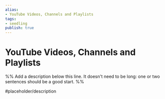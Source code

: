 ```yaml
---
alias: 
- YouTube Videos, Channels and Playlists
tags:
- seedling
publish: true
---
```


# YouTube Videos, Channels and Playlists

%% Add a description below this line. It doesn't need to be long: one or two sentences should be a good start. %%

#placeholder/description 
